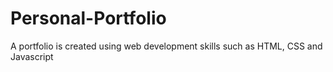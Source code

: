 # Personal-Portfolio
A portfolio is created using web development skills such as HTML, CSS and Javascript
